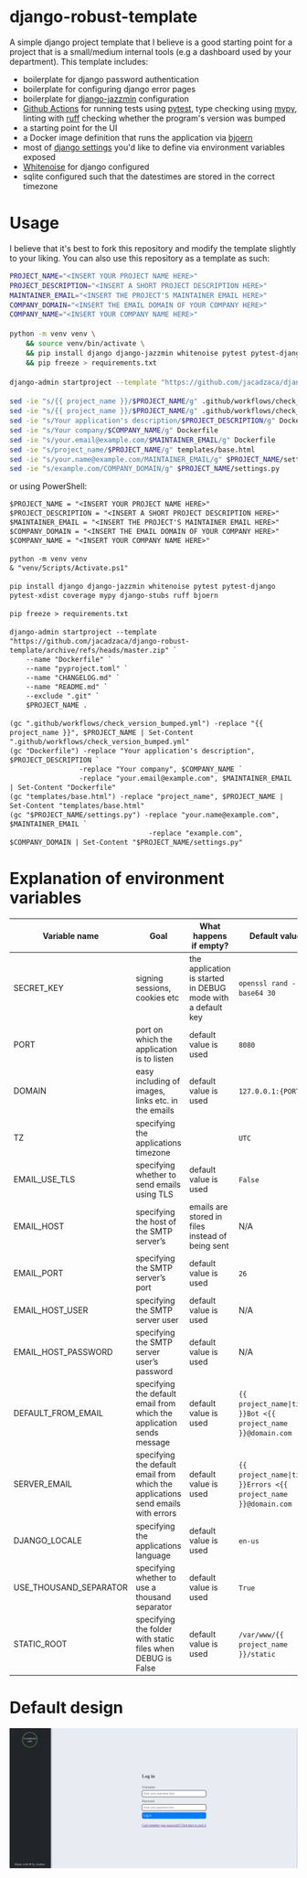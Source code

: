 # django-robust-template
A simple django project template that I believe is a good starting point
for a project that is a small/medium internal tools (e.g a dashboard used by your department).
This template includes:
 - boilerplate for django password authentication
 - boilerplate for configuring django error pages
 - boilerplate for [django-jazzmin](https://django-jazzmin.readthedocs.io/) configuration
 - [Github Actions](https://docs.github.com/en/actions) for running tests
 using [pytest](https://docs.pytest.org/en/stable/), type checking using [mypy](https://www.mypy-lang.org/), linting with [ruff](https://docs.astral.sh/ruff/) checking whether the program's version
 was bumped
 - a starting point for the UI
 - a Docker image definition that runs the application via [bjoern](https://github.com/jonashaag/bjoern)
 - most of [django settings](https://docs.djangoproject.com/en/5.2/ref/settings/) you'd like to define via environment
 variables exposed
 - [Whitenoise](https://whitenoise.readthedocs.io/en/latest/) for django configured
 - sqlite configured such that the datestimes are stored in the correct timezone

# Usage
I believe that it's best to fork this repository and modify the template slightly
to your liking. You can also use this repository as a template as such:

```bash
PROJECT_NAME="<INSERT YOUR PROJECT NAME HERE>"
PROJECT_DESCRIPTION="<INSERT A SHORT PROJECT DESCRIPTION HERE>"
MAINTAINER_EMAIL="<INSERT THE PROJECT'S MAINTAINER EMAIL HERE>"
COMPANY_DOMAIN="<INSERT THE EMAIL DOMAIN OF YOUR COMPANY HERE>"
COMPANY_NAME="<INSERT YOUR COMPANY NAME HERE>"

python -m venv venv \
    && source venv/bin/activate \
    && pip install django django-jazzmin whitenoise pytest pytest-django pytest-xdist coverage mypy django-stubs ruff bjoern \
    && pip freeze > requirements.txt

django-admin startproject --template "https://github.com/jacadzaca/django-robust-template/archive/refs/heads/master.zip" --name "Dockerfile" --name "pyproject.toml"  --name "CHANGELOG.md" --exclude ".git" --name "README.md" "${PROJECT_NAME}" .

sed -ie "s/{{ project_name }}/$PROJECT_NAME/g" .github/workflows/check_version_bumped.yml
sed -ie "s/{{ project_name }}/$PROJECT_NAME/g" .github/workflows/check_enviroment_variables_included_in_readme.yml
sed -ie "s/Your application's description/$PROJECT_DESCRIPTION/g" Dockerfile
sed -ie "s/Your company/$COMPANY_NAME/g" Dockerfile
sed -ie "s/your.email@example.com/$MAINTAINER_EMAIL/g" Dockerfile
sed -ie "s/project_name/$PROJECT_NAME/g" templates/base.html
sed -ie "s/your.name@example.com/MAINTAINER_EMAIL/g" $PROJECT_NAME/settings.py
sed -ie "s/example.com/COMPANY_DOMAIN/g" $PROJECT_NAME/settings.py
```

or using PowerShell:

```pwershell
$PROJECT_NAME = "<INSERT YOUR PROJECT NAME HERE>"
$PROJECT_DESCRIPTION = "<INSERT A SHORT PROJECT DESCRIPTION HERE>"
$MAINTAINER_EMAIL = "<INSERT THE PROJECT'S MAINTAINER EMAIL HERE>"
$COMPANY_DOMAIN = "<INSERT THE EMAIL DOMAIN OF YOUR COMPANY HERE>"
$COMPANY_NAME = "<INSERT YOUR COMPANY NAME HERE>"

python -m venv venv
& "venv/Scripts/Activate.ps1"

pip install django django-jazzmin whitenoise pytest pytest-django pytest-xdist coverage mypy django-stubs ruff bjoern

pip freeze > requirements.txt

django-admin startproject --template "https://github.com/jacadzaca/django-robust-template/archive/refs/heads/master.zip" `
    --name "Dockerfile" `
    --name "pyproject.toml" `
    --name "CHANGELOG.md" `
    --name "README.md" `
    --exclude ".git" `
    $PROJECT_NAME .

(gc ".github/workflows/check_version_bumped.yml") -replace "{{ project_name }}", $PROJECT_NAME | Set-Content ".github/workflows/check_version_bumped.yml"
(gc "Dockerfile") -replace "Your application's description", $PROJECT_DESCRIPTION `
                 -replace "Your company", $COMPANY_NAME `
                 -replace "your.email@example.com", $MAINTAINER_EMAIL | Set-Content "Dockerfile"
(gc "templates/base.html") -replace "project_name", $PROJECT_NAME | Set-Content "templates/base.html"
(gc "$PROJECT_NAME/settings.py") -replace "your.name@example.com", $MAINTAINER_EMAIL `
                                  -replace "example.com", $COMPANY_DOMAIN | Set-Content "$PROJECT_NAME/settings.py"
```


# Explanation of environment variables
| Variable name           | Goal                                                                             | What happens if empty?                                      | Default value                                                    |
|-------------------------|----------------------------------------------------------------------------------|-------------------------------------------------------------|------------------------------------------------------------------|
| SECRET_KEY              | signing sessions, cookies etc                                                    | the application is started in DEBUG mode with a default key | `openssl rand -base64 30`                                        |
| PORT                    | port on which the application is to listen                                       | default value is used                                       | `8080`                                                           |
| DOMAIN                  | easy including of images, links etc. in the emails                               | default value is used                                       | `127.0.0.1:{PORT}`                                               |
| TZ                      | specifying the applications timezone                                             |                                                             | `UTC`                                                            |
| EMAIL_USE_TLS           | specifying whether to send emails using TLS                                      | default value is used                                       | `False`                                                          |
| EMAIL_HOST              | specifying the host of the SMTP server’s                                         | emails are stored in files instead of being sent            | N/A                                                              |
| EMAIL_PORT              | specifying the SMTP server’s port                                                | default value is used                                       | `26`                                                             |
| EMAIL_HOST_USER         | specifying the SMTP server user                                                  | default value is used                                       | N/A                                                              |
| EMAIL_HOST_PASSWORD     | specifying the SMTP server user’s password                                       | default value is used                                       | N/A                                                              |
| DEFAULT_FROM_EMAIL      | specifying the default email from which the application sends message            | default value is used                                       | `{{ project_name\|title }}Bot <{{ project_name }}@domain.com`    |
| SERVER_EMAIL            | specifying the default email from which the applications send emails with errors | default value is used                                       | `{{ project_name\|title }}Errors <{{ project_name }}@domain.com` |
| DJANGO_LOCALE           | specifying the applications language                                             | default value is used                                       | `en-us`                                                          |
| USE_THOUSAND_SEPARATOR  | specifying whether to use a thousand separator                                   | default value is used                                       | `True`                                                           |
| STATIC_ROOT             | specifying the folder with static files when DEBUG is False                      | default value is used                                       | `/var/www/{{ project_name }}/static`                             |

# Default design

![Preview of the default design](preview.png)

